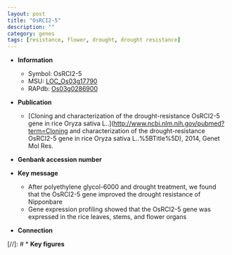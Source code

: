 ```yaml
---
layout: post
title: "OsRCI2-5"
description: ""
category: genes
tags: [resistance, flower, drought, drought resistance]
---
```


* **Information**  
    + Symbol: OsRCI2-5  
    + MSU: [LOC_Os03g17790](http://rice.uga.edu/cgi-bin/ORF_infopage.cgi?orf=LOC_Os03g17790)  
    + RAPdb: [Os03g0286900](https://rapdb.dna.affrc.go.jp/locus/?name=Os03g0286900)  

* **Publication**  
    + [Cloning and characterization of the drought-resistance OsRCI2-5 gene in rice Oryza sativa L..](http://www.ncbi.nlm.nih.gov/pubmed?term=Cloning and characterization of the drought-resistance OsRCI2-5 gene in rice Oryza sativa L..%5BTitle%5D), 2014, Genet Mol Res.

* **Genbank accession number**  

* **Key message**  
    + After polyethylene glycol-6000 and drought treatment, we found that the OsRCI2-5 gene improved the drought resistance of Nipponbare
    + Gene expression profiling showed that the OsRCI2-5 gene was expressed in the rice leaves, stems, and flower organs

* **Connection**  

[//]: # * **Key figures**  



